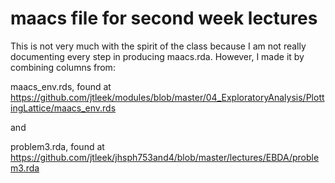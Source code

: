 maacs file for second week lectures
========================================================

This is not very much with the spirit of the class
because I am not really documenting every step in
producing maacs.rda. However, I made it by combining
columns from:

maacs_env.rds, found at
https://github.com/jtleek/modules/blob/master/04_ExploratoryAnalysis/PlottingLattice/maacs_env.rds

and

problem3.rda, found at
https://github.com/jtleek/jhsph753and4/blob/master/lectures/EBDA/problem3.rda

